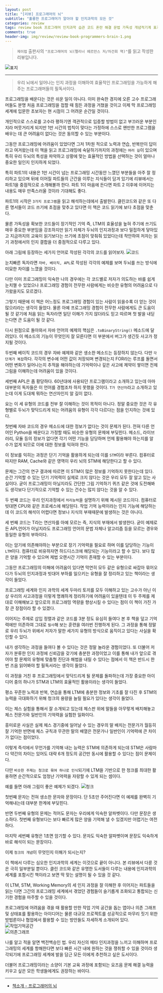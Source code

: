 ```yaml
---  
layout: post  
title: "[리뷰] 프로그래머의 뇌"  
subtitle: "훌륭한 프로그래머가 알아야 할 인지과학의 모든 것"  
categories: review  
tags: review book 프로그래머 인지과학 습관 코드 혼란 해결 문법 가독성 개념적기계 표기법 버그 명명 프레임워크 협업 설계 적응   
comments: true  
header-img: img/review/review-book-programmers-brain-1.png
---  
```

  
> `제이펍` 출판사의 `"프로그래머의 뇌(펠리너 헤르만스 저/차건회 역)"`를 읽고 작성한 리뷰입니다.  

![표지](https://theorydb.github.io/assets/img/review/review-book-programmers-brain-1.png)  

---

> 우리 뇌에서 일어나는 인지 과정을 이해하여 효율적인 프로그래밍을 가능하게 해주는 프로그래머들의 필독서이다.

프로그래밍을 배운다는 것은 쉬운 일이 아니다. 이미 완숙한 경지에 오른 고수 프로그래머들도 분명 처음 프로그래밍을 접할 때 힘든 과정을 거쳤을 것이고 이제 막 프로그래밍 세계에 입문한 초보자는 현 시점이 그 어려운 순간일 것이다. 

개인적으로 스스로를 고수라 평하기엔 객관적으로 입증할 방법이 없고 부끄러운 부분인지라 머뭇거리게 되지만 1만 시간의 법칙이 맞다는 가정하에 스스로 왠만한 프로그램을 배우는 데 큰 어려움이 없다는 것은 동의할 수 있는 부분이다. 

그동안 프로그래밍에 어려움이 있었다면 그저 1차원 적으로 노력과 연습, 반복만이 답이라고 여겨왔는데 이 책을 읽고 프로그래밍에 숙달하기까지의 과정에는 `여러 길`이 있으며 특히 우리 두뇌의 특성을 파악하고 상황에 맞는 효율적인 방법을 선택하는 것이 얼마나 중요한 일인지 인지하게 되었다. 

특히 파트1의 내용은 1만 시간이 넘는 프로그래밍 시간동안 느꼈던 부분들을 아주 잘 정리하고 있으며 뒤에 이어질 파트들의 근간을 이루는 지식들이 담겨 있기에 리뷰에서는 파트1을 중점적으로 소개해볼까 한다. 파트 1이 마음에 든다면 파트 2 이후에 이어지는 내용도 매우 만족스러울 것이라 기대해도 좋다. 

파트1의 시작은 `3가지 프로그램`을 읽고 해석하는데에서 출발한다. 클린코드와 같은 또 다른 명서들이 코드 쓰기에 초점을 맞추고 있다면 이 책은 코드 읽기에 보다 초점을 맞춘다. 

물론 가독성을 확보한 코드들이 장기적인 기억 즉, LTM의 효율성을 높혀 주기에 쓰기도 매우 중요한 부분임을 강조하지만 읽기 자체가 두뇌의 인지과정과 보다 밀접하게 닿아있고 지금까지의 교육이 읽기보다는 쓰기에 초점이 맞춰줘 있었다는데 착안하여 저자는 읽기 과정에서의 인지 결합을 더 중점적으로 다루고 있다. 

아래 그림에 등장하는 세가지 언어로 작성된 각각의 코드를 읽어보자. 
![코드](https://theorydb.github.io/assets/img/review/review-book-programmers-brain-2.png)  

눈치빠른 독자라면 `자바, 베이직, APL`로 작성된 각각의 예제를 보며 두뇌를 쓰는 방식에 미묘한 차이를 느꼈을 것이다. 

다만 이미 프로그래밍이 익숙한 나의 경우에는 각 코드별로 저자가 의도하는 바를 쉽게 눈치챌 수 있었으나 프로그래밍 경험이 전무한 사람에게는 비슷한 유형의 어려움으로 다가왔을지도 모르겠다. 

그렇기 때문에 이 책은 어느정도 프로그래밍 경험이 있는 사람이 읽을수록 더 얻는 것이 많으리라는 생각이 들었다. 물론 아예 프로그래밍 경험이 전무한 사람에게도 큰 도움이 될 것 같기에 처음 읽는 독자라면 일단 이해가 가지 않더라도 믿고 따르며 첫 발을 내딛는다면 큰 도움이 될 것 같다. 

다시 원점으로 돌아와서 자바 언어의 예제의 핵심은 `.toBinaryString()` 메소드에 달려있다. 이 메소드의 기능이 무엇인지 잘 모른다면 이 부분에서 버그가 생긴듯 사고가 정지될 것이다. 

두번째 베이직 코드의 경우 자바 예제와 같은 생소한 메소드는 등장하지 않는다. 다만 `각 단계가 복잡`하다. 각각의 변수에 어떤 값이 저장되며 변경되는지 FOR라는 루프를 돌면서 어떤 변화가 일어나는지 추적을 해야하는데 기억력이나 깊은 사고에 제약이 쌓이면 전체 그림을 이해하는데 어려움이 있을 것이다. 

세번째 APL은 좀 황당하다. 60년대에 사용되던 프로그램이라고 소개하고 있는데 아마 대부분의 독자들은 이 언어를 경험조차 하지 못했을 것이다. `T가 연산자`라고 소개하고 있는데 이게 도대체 뭐하는 연산자인지 알 길이 없다. 

요는 이 세 유형의 코드를 전부 잘 이해하는 것이 목적이 아니다. 정말 중요한 것은 각 유형별로 두뇌가 맞닥드리게 되는 어려움의 유형이 각각 다르다는 점을 인지하는 것에 있다. 

첫번째 자바 코드의 경우 메소드에 대한 정보가 없다는 것이 문제가 된다. 전혀 다른 언어인 Python을 배운다고 가정할 때도 비슷한 유형의 문제에 부딪힌다. 메소드, 라이브러리, 모듈 등의 정보가 없다면 각기 어떤 기능을 담당하며 언제 활용해야 하는지를 알 수가 없게 되므로 이에 대한 정보를 익혀야 한다. 

이 정보를 익히는 과정은 단기 기억을 활용하게 되는데 이를 `STM`이라 부른다. 컴퓨터로 따지만 RAM, Cache와 같은 영역이 우리 뇌의 STM에 해당한다고 할 수 있다. 

문제는 그간의 연구 결과에 따르면 이 STM이 많은 정보를 기억하지 못한다는데 있다. 순간 기억할 수 있는 단기 기억력이 실제로 크지 않다는 것은 우리 모두 잘 알고 있는 사실이다. 굳이 프로그래밍이 아닐지라도 간단한 그림 기억하기 퀴즈 같은 것에 도전해봐도 생각보다 단기적으로 기억할 수 있는 건수는 많지 않다는 것을 알 수 있다. 

두 번째 코드는 우리 인지과정에서 `처리능력`을 설명하기 위해 제시된 코드이다. 컴퓨터로 빗대면 CPU와 같은 프로세스에 해당된다. 작업 기억 능력이라는 인지 기능에 해당하는데 이 코드의 해석이 어렵다면 정보나 지식의 부재때문에 발생하는 것은 아니다. 

세 번째 코드는 T라는 연산자를 아예 모르는 즉, 지식의 부재에서 발생한다. 굳이 예제로 든 APL언어가 아닐지라도 프로그래밍 언어의 문법 자체나 알고리즘 등을 모르는 경우와 동일한 유형의 부하이다. 

이는 암기에 의존해야하는 부분으로 장기 기억력을 필요로 하며 이를 담당하는 기능이 `LTM`이다. 컴퓨터로 비유하자면 하드디스크에 해당되는 기능이라고 할 수 있다. 보다 많은 양을 기억할 수 있으며 제법 오랜시간 기억이 존재할 수 있는 부분이다. 

그동안 프로그래밍의 이해에 어려움이 있다면 막연히 모두 같은 유형으로 싸잡아 묶어오다가 두뇌의 인지과정과 빗대어 부하를 일으키는 유형을 잘 정리하고 있는 책이라는 생각이 들었다. 

프로그래밍 세계와 인지 과학의 세계 두마리 토끼를 모두 이해하고 있는 고수가 아닌 이상 우리의 사고과정을 이렇게 명쾌하게 정리하기에 어려움이 있을텐데 이 두 주제를 제대로 이해해보고 앞으로의 프로그래밍 역량을 향상시킬 수 있다는 점이 이 책이 가진 가장 큰 장점이라 할 수 있겠다. 

이어지는 주제로 삽입 정렬과 같은 코드를 3분 정도 유심히 들여다 본 후 책을 덮고 기억력에만 의존하여 그대로 `필사`해 보는 훈련을 여러번 진행하게 된다. 그 과정을 통해 정말로 우리 두뇌가 위에서 저자가 말한 세가지 유형의 방식으로 움직이고 있다는 사실을 확인할 수 있다. 

내가 생각하는 과정을 들여다 볼 수 있다는 것은 정말 놀라운 경험이었다. 또 더불어 저자가 분류한 인지 과정에 신뢰감을 갖기에 충분한 과정이었고 이를 통해 내가 앞으로 겪어야 할 문제의 유형에 맞춤형 진단과 해법을 내릴 수 있다는 점에서 이 책은 반드시 한 번 즈음 읽어봐야 할 필독서라는 생각이 들었다. 

이 과정을 거친 후 프로그래밍에서 맞닥드리게 될 문제를 돌파하는데 가장 중요한 아이디어 중의 하나가 STM과 LTM의 효율적인 활용이라는 생각이 들었다. 

평소 꾸준한 노력과 반복, 연습을 통해 LTM에 충분한 정보와 기초를 잘 다진 후 STM의 능력을 극대화하기 위해 청크의 용량을 늘릴 필요가 있다는 생각이 들었다. 

이는 체스 실험을 통해서 잘 소개되고 있는데 체스판 위에 말들을 아무렇게 배치해놓고 체스 전문가와 일반인의 기억력을 실험한 일화이다. 

흥미로운 사실은 실제 체스 경기중에 일어날 수 있는 경우의 말 배치는 전문가가 월등히 잘 기억한 반면에 체스 규칙과 무관한 말의 배열은 전문가나 일반인이 기억력에 큰 차이가 없다는 점이었다. 

이렇게 즉석에서 무언가를 기억해 내는 능력은 STM에 의존하게 되는데 STM은 사람마다 약간의 차이는 있어도 대략 6개 정도의 공간만 동시에 활용할 수 있다는 점이 문제이다. 

다만 `비슷한 주제는 청크로 묶여 하나로 인식`되기에 LTM을 기반으로 한 청크를 최대한 활용하면 순간적으로도 엄청난 기억력을 자랑할 수 있게 되는 셈이다.

예를 들면 아래 그림이 좋은 예제가 되겠다. 
![청크](https://theorydb.github.io/assets/img/review/review-book-programmers-brain-5.png)  

첫번째 문자는 전혀 생소한 문자와 문장이다. 단 5초만 주어진다면 이 예제를 완벽히 기억해내는데 대부분 한계에 부딪힌다. 

반면 두번째 유형의 문제는 적어도 문자는 우리에게 익숙한 알파벳이다. 다만 문장은 생소하다. 첫번째 유형보다는 보다 빠르게 많은 양을 기억해 낼 수 있겠지만 어렵기는 여전하다. 

마지막 세번째 유형은 1초면 암기할 수 있다. 문자도 익숙한 알파벳이며 문장도 익숙하게 바로 해석이 되는 문장이다.

이제 `청크의 개념`이 무엇인지 이해가 되시는지?

이 책에서 다루는 심오한 인지과학의 세계는 이것으로 끝이 아니다. 본 리뷰에서 다룬 것은 극히 일부분일 뿐이다. 클린 코드와 같은 유명한 도서들이 다루는 내용에 인지과학의 세계를 포함시킨 책이라고 보면 딱 맞는 설명이 될 수 있을 것 같다.

이 LTM, STM, Working Memory의 세 인지 과정을 잘 이해한 후 이어지는 파트들을 읽는 다면 그간의 프로그래밍 세계에서 겪었던 경험들이 슬기롭게 조화되고 통합되는 신기한 경험을 마주할 수 있을 것이다. 

프로그래밍에 어려움을 겪을 때 활용할 만한 작업 기억 공간을 돕는 앱이나 의존 그래프 및 상태표를 활용하는 아이디어는 물론 대규모 프로젝트를 성공적으로 마무리 짓기 위한 방법론이나 협업에서 활용할 수 있는 방안들도 자세하게 소개되어 있다. 
![작업기억공간](https://theorydb.github.io/assets/img/review/review-book-programmers-brain-3.png)  
![의존그래프](https://theorydb.github.io/assets/img/review/review-book-programmers-brain-4.png)  

나를 알고 적을 알면 백전백승인 법. 우리 자신의 메타 인지과정을 느끼고 이해하며 프로그래밍의 세계를 항해한다면 보다 빠른 시간 내에 원하는 것을 쟁취할 수 있을 것이라 생각되기에 프로그래밍 세계에 발을 담근 모든 이에게 추천하고 싶은 도서이다. 

더불어 프로그래밍이라는 소양이 기본 교육 과정에 포함되는 요즈음 문제 해결 능력을 키우고 싶은 모든 학생들에게도 권장하는 바이다.

---

* [책소개 - 프로그래머의 뇌](http://www.yes24.com/Product/Goods/105911017)


